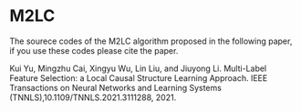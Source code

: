 # M2LC

The sourece codes of the M2LC algorithm proposed in the following paper, if you use these codes please cite the paper.

Kui Yu, Mingzhu Cai,  Xingyu Wu, Lin Liu, and Jiuyong Li. Multi-Label Feature Selection: a Local Causal Structure Learning Approach.  IEEE Transactions on Neural Networks and Learning Systems (TNNLS),10.1109/TNNLS.2021.3111288, 2021.
